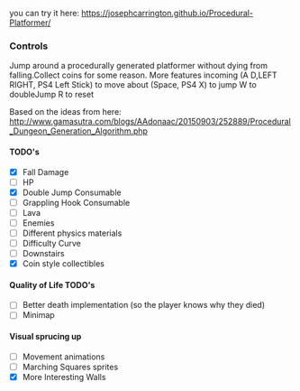 you can try it here: https://josephcarrington.github.io/Procedural-Platformer/

### Controls

Jump around a procedurally generated platformer without dying from falling.Collect coins for some reason. More features incoming
(A D,LEFT RIGHT, PS4 Left Stick) to move about
(Space, PS4 X) to jump
W to doubleJump
R to reset

Based on the ideas from here: http://www.gamasutra.com/blogs/AAdonaac/20150903/252889/Procedural_Dungeon_Generation_Algorithm.php

#### TODO's
- [x] Fall Damage
- [ ] HP
- [x] Double Jump Consumable
- [ ] Grappling Hook Consumable
- [ ] Lava
- [ ] Enemies
- [ ] Different physics materials
- [ ] Difficulty Curve
- [ ] Downstairs
- [x] Coin style collectibles

#### Quality of Life TODO's
- [ ] Better death implementation (so the player knows why they died)
- [ ] Minimap

#### Visual sprucing up
- [ ] Movement animations
- [ ] Marching Squares sprites
- [x] More Interesting Walls